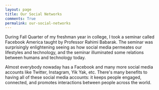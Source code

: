 ```yaml
---
layout: page
title: Our Social Networks
comments: True
permalink: our-social-networks
---
```


During Fall Quarter of my freshman year in college, I took a seminar called Facebook America taught
by Professor Rahimi Babarak. The seminar was surprisingly enlightening seeing as how social media
permeates our lifestyles and technology, and the seminar illuminated some relations between humans
and technology today. <br>

Almost everybody nowaday has a Facebook and many more social media accounts like Twitter, Instagram,
Yik Yak, etc. There's many benefits to having all of these social media accounts: it keeps people
engaged, connected, and promotes interactions between people across the world. 
